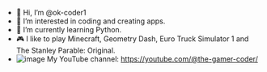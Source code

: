 - 👋 Hi, I’m @ok-coder1
- 👀 I’m interested in coding and creating apps.
- 🌱 I’m currently learning Python.
- 🎮 I like to play Minecraft, Geometry Dash, Euro Truck Simulator 1 and The Stanley Parable: Original.
- ![image](https://github.com/user-attachments/assets/d40b71fd-1e3d-4453-8174-a36c636693e1)
My YouTube channel: https://youtube.com/@the-gamer-coder/

<!---
ok-coder1/ok-coder1 is a ✨ special ✨ repository because its `README.md` (this file) appears on your GitHub profile.
You can click the Preview link to take a look at your changes.
--->
